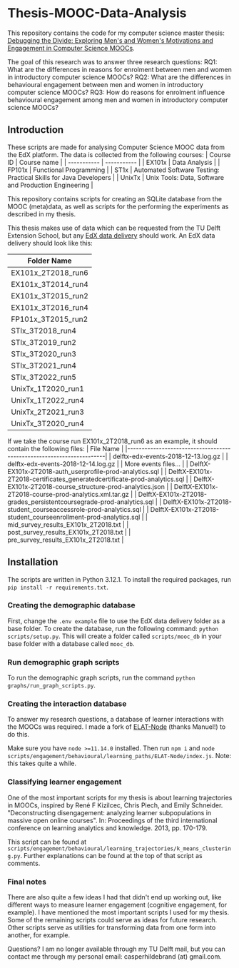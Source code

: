 # Thesis-MOOC-Data-Analysis

This repository contains the code for my computer science master thesis: [Debugging the Divide: Exploring Men's and Women's Motivations and Engagement in Computer Science MOOCs](https://repository.tudelft.nl/record/uuid:f4aceeec-5947-4578-834c-4bb43288c91a).

The goal of this research was to answer three research questions:
RQ1: What are the differences in reasons for enrolment between men and women in introductory computer science MOOCs?
RQ2: What are the differences in behavioural engagement between men and women in introductory computer science MOOCs?
RQ3: How do reasons for enrolment influence behavioural engagement among men and women in introductory computer science MOOCs?

## Introduction

These scripts are made for analysing Computer Science MOOC data from the EdX platform. The data is collected from the following courses:
| Course ID | Course name |
| ----------- | ----------- |
| EX101x | Data Analysis |
| FP101x | Functional Programming |
| ST1x | Automated Software Testing: Practical Skills for Java Developers |
| UnixTx | Unix Tools: Data, Software and Production Engineering |

This repository contains scripts for creating an SQLite database from the MOOC (meta)data, as well as scripts for the performing the experiments as described in my thesis.

This thesis makes use of data which can be requested from the TU Delft Extension School, but any [EdX data delivery](https://edx.readthedocs.io/projects/devdata/en/latest/using/package.html) should work. An EdX data delivery should look like this:

| Folder Name        |
| ------------------ |
| EX101x_2T2018_run6 |
| EX101x_3T2014_run4 |
| EX101x_3T2015_run2 |
| EX101x_3T2016_run4 |
| FP101x_3T2015_run2 |
| STIx_3T2018_run4   |
| STIx_3T2019_run2   |
| STIx_3T2020_run3   |
| STIx_3T2021_run4   |
| STIx_3T2022_run5   |
| UnixTx_1T2020_run1 |
| UnixTx_1T2022_run4 |
| UnixTx_2T2021_run3 |
| UnixTx_3T2020_run4 |

If we take the course run EX101x_2T2018_run6 as an example, it should contain the following files:
| File Name |
|----------------------------------------------------------------------|
| delftx-edx-events-2018-12-13.log.gz |
| delftx-edx-events-2018-12-14.log.gz |
| More events files... |
| DelftX-EX101x-2T2018-auth_userprofile-prod-analytics.sql |
| DelftX-EX101x-2T2018-certificates_generatedcertificate-prod-analytics.sql |
| DelftX-EX101x-2T2018-course_structure-prod-analytics.json |
| DelftX-EX101x-2T2018-course-prod-analytics.xml.tar.gz |
| DelftX-EX101x-2T2018-grades_persistentcoursegrade-prod-analytics.sql |
| DelftX-EX101x-2T2018-student_courseaccessrole-prod-analytics.sql |
| DelftX-EX101x-2T2018-student_courseenrollment-prod-analytics.sql |
| mid_survey_results_EX101x_2T2018.txt |
| post_survey_results_EX101x_2T2018.txt |
| pre_survey_results_EX101x_2T2018.txt |

## Installation

The scripts are written in Python 3.12.1. To install the required packages, run `pip install -r requirements.txt`.

### Creating the demographic database

First, change the `.env example` file to use the EdX data delivery folder as a base folder.
To create the database, run the following command: `python scripts/setup.py`. This will create a folder called `scripts/mooc_db` in your base folder with a database called `mooc_db`.

### Run demographic graph scripts

To run the demographic graph scripts, run the command `python graphs/run_graph_scripts.py`.

### Creating the interaction database

To answer my research questions, a database of learner interactions with the MOOCs was required. I made a fork of [ELAT-Node](https://github.com/mvallet91/ELAT-Node) (thanks Manuel!) to do this.

Make sure you have `node >=11.14.0` installed. Then run `npm i` and `node scripts/engagement/behavioural/learning_paths/ELAT-Node/index.js`. Note: this takes quite a while.

### Classifying learner engagement

One of the most important scripts for my thesis is about learning trajectories in MOOCs, inspired by René F Kizilcec, Chris Piech, and Emily Schneider. "Deconstructing disengagement: analyzing learner subpopulations in massive open online courses". In: Proceedings of the third international conference on learning analytics and knowledge. 2013, pp. 170-179.

This script can be found at `scripts/engagement/behavioural/learning_trajectories/k_means_clustering.py`. Further explanations can be found at the top of that script as comments.

### Final notes

There are also quite a few ideas I had that didn't end up working out, like different ways to measure learner engagement (cognitive engagement, for example). I have mentioned the most important scripts I used for my thesis. Some of the remaining scripts could serve as ideas for future research. Other scripts serve as utilities for transforming data from one form into another, for example.

Questions? I am no longer available through my TU Delft mail, but you can contact me through my personal email: casperhildebrand (at) gmail.com.
